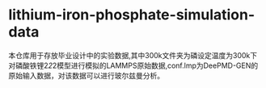 # lithium-iron-phosphate-simulation-data
本仓库用于存放毕业设计中的实验数据,其中300k文件夹为磷设定温度为300k下对磷酸铁锂2*2*2模型进行模拟的LAMMPS原始数据,conf.lmp为DeePMD-GEN的原始输入数据，对该数据可以进行玻尔兹曼分析。
